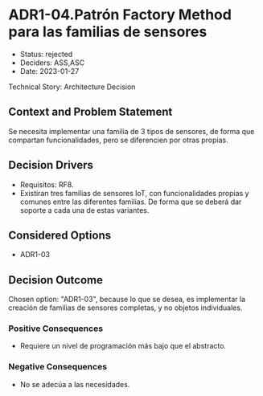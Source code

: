 # ADR1-04.Patrón Factory Method para las familias de sensores

* Status: rejected
* Deciders: ASS,ASC
* Date: 2023-01-27

Technical Story: Architecture Decision

## Context and Problem Statement

Se necesita implementar una familia de 3 tipos de sensores, de forma que compartan funcionalidades, pero se diferencien por otras propias.

## Decision Drivers

* Requisitos: RF8.
* Existiran tres familias de sensores IoT, con funcionalidades propias y comunes entre las diferentes familias. De forma que se deberá dar soporte a cada una de estas variantes.

## Considered Options

* ADR1-03

## Decision Outcome

Chosen option: "ADR1-03", because lo que se desea, es implementar la creación de familias de sensores completas, y no objetos individuales.

### Positive Consequences

* Requiere un nivel de programación más bajo que el abstracto.

### Negative Consequences

* No se adecúa a las necesidades.
